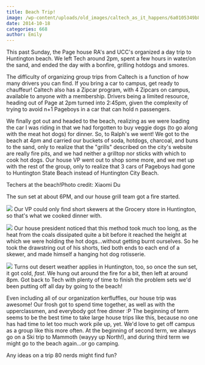 ```yaml
---
title: Beach Trip!
image: /wp-content/uploads/old_images/caltech_as_it_happens/6a0105349b8251970b01bb0797cb11970d.jpg
date: 2014-10-18
categories: 668
author: Emily
---
```



This past Sunday, the Page house RA's and UCC's organized a day trip to Huntington beach. We left Tech around 2pm, spent a few hours in water/on the sand, and ended the day with a bonfire, grilling hotdogs and smores.

The difficulty of organizing group trips from Caltech is a function of how many drivers you can find. If you bring a car to campus, get ready to chauffeur! Caltech also has a Zipcar program, with 4 Zipcars on campus, available to anyone with a membership. Drivers being a limited resource, heading out of Page at 2pm turned into 2:45pm, given the complexity of trying to avoid n+1 Pageboys in a car that can hold n passengers.

We finally got out and headed to the beach, realizing as we were loading the car I was riding in that we had forgotten to buy veggie dogs (to go along with the meat hot dogs) for dinner. So, to Ralph's we went! We got to the beach at 4pm and carried our buckets of soda, hotdogs, charcoal, and buns to the sand, only to realize that the "grills" described on the city's website are really fire pits, and we had neither a grilltop nor sticks with which to cook hot dogs. Our house VP went out to shop some more, and we met up with the rest of the group, only to realize that 3 cars of Pageboys had gone to Huntington State Beach instead of Huntington City Beach.

Techers at the beach!Photo credit: Xiaomi Du

The sun set at about 6PM, and our house grill team got a fire started.


![](/old_images/caltech_as_it_happens/6a0105349b8251970b01bb0797cb9e970d.jpg)
Our VP could only find short skewers at the Grocery store in Huntington, so that's what we cooked dinner with.


![](/old_images/caltech_as_it_happens/6a0105349b8251970b01b8d07ca5fe970c.jpg)
Our house president noticed that this method took much too long, as the heat from the coals dissipated quite a bit before it reached the height at which we were holding the hot dogs...without getting burnt ourselves. So he took the drawstring out of his shorts, tied both ends to each end of a skewer, and made himself a hanging hot dog rotisserie.


![](/old_images/caltech_as_it_happens/6a0105349b8251970b01b8d07ca68f970c.jpg)
Turns out desert weather applies in Huntington, too, so once the sun set, it got cold, *fast*. We hung out around the fire for a bit, then left at around 8pm. Got back to Tech with plenty of time to finish the problem sets we'd been putting off all day by going to the beach!

Even including all of our organization kerfluffles, our house trip was awesome! Our frosh got to spend time together, as well as with the upperclassmen, and everybody got free dinner :P The beginning of term seems to be the best time to take large house trips like this, because no one has had time to let too much work pile up, yet. We'd love to get off campus as a group like this more often. At the beginning of second term, we always go on a Ski trip to Mammoth (wayyy up North!), and during third term we might go to the beach again...or go camping.

Any ideas on a trip 80 nerds might find fun?

